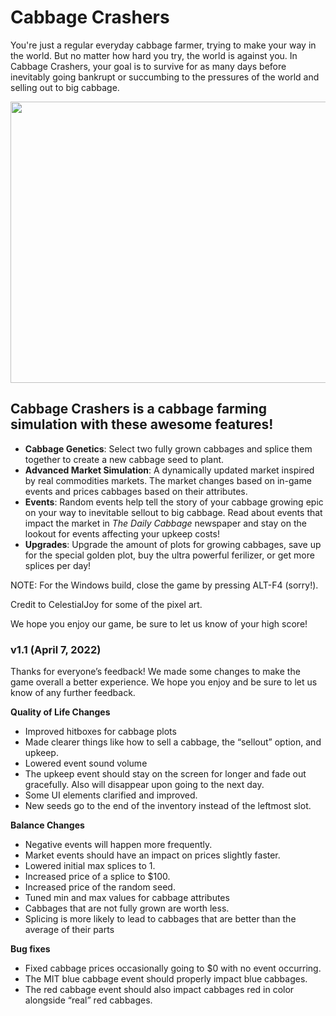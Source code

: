 # Cabbage Crashers

You're just a regular everyday cabbage farmer, trying to make your way in the world. But no matter how hard you try, the world is against you. In Cabbage Crashers, your goal is to survive for as many days before inevitably going bankrupt or succumbing to the pressures of the world and selling out to big cabbage. 

<img src="./Media/CabbageCrashersGame.png" width="800" height="450">

## Cabbage Crashers is a cabbage farming simulation with these awesome features!
- **Cabbage Genetics**: Select two fully grown cabbages and splice them together to create a new cabbage seed to plant.
- **Advanced Market Simulation**: A dynamically updated market inspired by real commodities markets. The market changes based on in-game events and prices cabbages based on their attributes.
- **Events**: Random events help tell the story of your cabbage growing epic on your way to inevitable sellout to big cabbage. Read about events that impact the market in *The Daily Cabbage* newspaper and stay on the lookout for events affecting your upkeep costs!
- **Upgrades**: Upgrade the amount of plots for growing cabbages, save up for the special golden plot, buy the ultra powerful ferilizer, or get more splices per day!

NOTE: For the Windows build, close the game by pressing ALT-F4 (sorry!).

Credit to CelestialJoy for some of the pixel art.

We hope you enjoy our game, be sure to let us know of your high score!


### **v1.1 (April 7, 2022)** 
Thanks for everyone’s feedback! We made some changes to make the game overall a better experience. We hope you enjoy and be sure to let us know of any further feedback.

**Quality of Life Changes**
- Improved hitboxes for cabbage plots
- Made clearer things like how to sell a cabbage, the “sellout” option, and upkeep.
- Lowered event sound volume
- The upkeep event should stay on the screen for longer and fade out gracefully. Also will disappear upon going to the next day.
- Some UI elements clarified and improved.
- New seeds go to the end of the inventory instead of the leftmost slot.


**Balance Changes**
- Negative events will happen more frequently.
- Market events should have an impact on prices slightly faster.
- Lowered initial max splices to 1.
- Increased price of a splice to $100.
- Increased price of the random seed.
- Tuned min and max values for cabbage attributes
- Cabbages that are not fully grown are worth less.
- Splicing is more likely to lead to cabbages that are better than the average of their parts


**Bug fixes**
- Fixed cabbage prices occasionally going to $0 with no event occurring. 
- The MIT blue cabbage event should properly impact blue cabbages.
- The red cabbage event should also impact cabbages red in color alongside “real” red cabbages.
